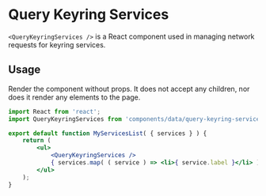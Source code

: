 Query Keyring Services
======================

`<QueryKeyringServices />` is a React component used in managing network requests for keyring services.

## Usage

Render the component without props. It does not accept any children, nor does it render any elements to the page. 

```jsx
import React from 'react';
import QueryKeyringServices from 'components/data/query-keyring-services';

export default function MyServicesList( { services } ) {
	return (
		<ul>
			<QueryKeyringServices />
			{ services.map( ( service ) => <li>{ service.label }</li> ) }
		</ul>
	);
}
```
